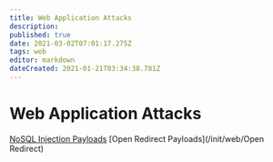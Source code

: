 ```yaml
---
title: Web Application Attacks
description: 
published: true
date: 2021-03-02T07:01:17.275Z
tags: web
editor: markdown
dateCreated: 2021-01-21T03:34:38.781Z
---
```


# Web Application Attacks 

[NoSQL Injection Payloads](/init/web/NoSQLi)
[Open Redirect Payloads](/init/web/Open Redirect)

